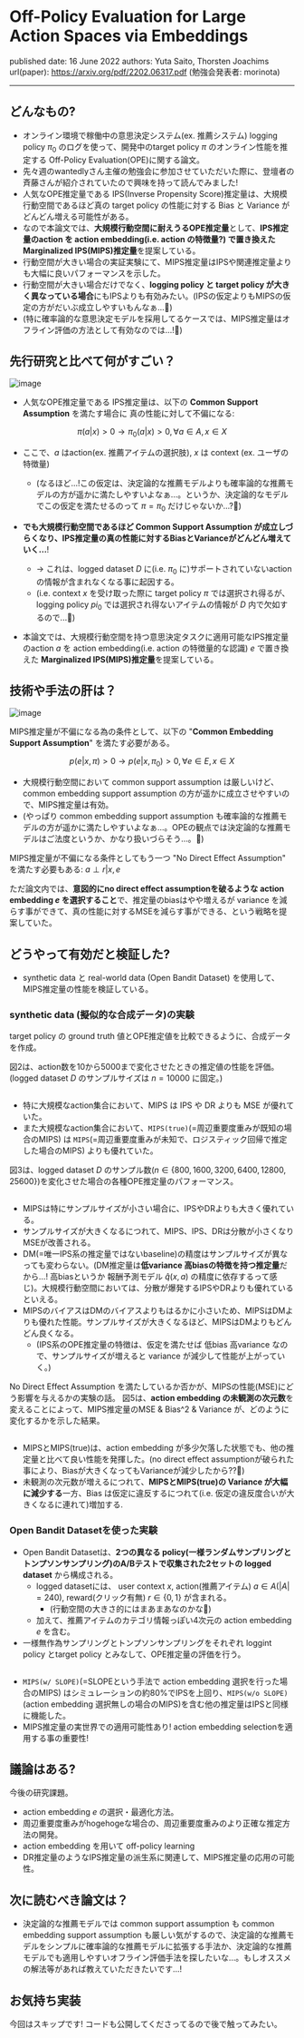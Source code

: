 # Off-Policy Evaluation for Large Action Spaces via Embeddings

published date: 16 June 2022
authors: Yuta Saito, Thorsten Joachims
url(paper): https://arxiv.org/pdf/2202.06317.pdf
(勉強会発表者: morinota)

---

## どんなもの?

- オンライン環境で稼働中の意思決定システム(ex. 推薦システム) logging policy $\pi_{0}$ のログを使って、開発中のtarget policy $\pi$ のオンライン性能を推定する Off-Policy Evaluation(OPE)に関する論文。
- 先々週のwantedlyさん主催の勉強会に参加させていただいた際に、登壇者の斉藤さんが紹介されていたので興味を持って読んでみました!
- 人気なOPE推定量である IPS(Inverse Propensity Score)推定量は、大規模行動空間であるほど真の target policy の性能に対する Bias と Variance がどんどん増える可能性がある。
- なので本論文では、**大規模行動空間に耐えうるOPE推定量**として、**IPS推定量のaction を action embedding(i.e. action の特徴量?) で置き換えた Marginalized IPS(MIPS)推定量**を提案している。
- 行動空間が大きい場合の実証実験にて、MIPS推定量はIPSや関連推定量よりも大幅に良いパフォーマンスを示した。
- 行動空間が大きい場合だけでなく、**logging policy と target policy が大きく異なっている場合**にもIPSよりも有効みたい。(IPSの仮定よりもMIPSの仮定の方がだいぶ成立しやすいもんなぁ...:thinking:)
- (特に確率論的な意思決定モデルを採用してるケースでは、MIPS推定量はオフライン評価の方法として有効なのでは...!:thinking:)

## 先行研究と比べて何がすごい？

![image](https://github.com/wantedly/machine-learning-round-table/assets/72015657/bbb3660e-6959-495f-8bec-453629e0e24e)

- 人気なOPE推定量である IPS推定量は、以下の **Common Support Assumption** を満たす場合に 真の性能に対して不偏になる:

$$
\pi(a|x) > 0 → \pi_{0}(a|x) > 0, \forall a \in A, x \in X
$$

- ここで、$a$ はaction(ex. 推薦アイテムの選択肢), $x$ は context (ex. ユーザの特徴量)
  - (なるほど...!この仮定は、決定論的な推薦モデルよりも確率論的な推薦モデルの方が遥かに満たしやすいよなぁ...。というか、決定論的なモデルでこの仮定を満たせるのって $\pi = \pi_{0}$ だけじゃないか...?:thinking:)
- **でも大規模行動空間であるほど Common Support Assumption が成立しづらくなり、IPS推定量の真の性能に対するBiasとVarianceがどんどん増えていく...**!

  - -> これは、logged dataset $D$ に(i.e. $\pi_0$ に)サポートされていないactionの情報が含まれなくなる事に起因する。
  - (i.e. context $x$ を受け取った際に target policy $\pi$ では選択され得るが、logging policy $pi_0$ では選択され得ないアイテムの情報が $D$ 内で欠如するので...:thinking:)

- 本論文では、大規模行動空間を持つ意思決定タスクに適用可能なIPS推定量のaction $a$ を action embedding(i.e. action の特徴量的な認識) $e$ で置き換えた **Marginalized IPS(MIPS)推定量**を提案している。

## 技術や手法の肝は？

![image](https://github.com/wantedly/machine-learning-round-table/assets/72015657/c98ae013-4f9e-4472-81a6-359530cc0e07)

MIPS推定量が不偏になる為の条件として、以下の "**Common Embedding Support Assumption**" を満たす必要がある。

$$
p(e|x, \pi) > 0 → p(e|x, \pi_{0}) > 0, \forall e \in E,  x \in X
$$

- 大規模行動空間において common support assumption は厳しいけど、common embedding support assumption の方が遥かに成立させやすいので、MIPS推定量は有効。
- (やっぱり common embedding support assumption も確率論的な推薦モデルの方が遥かに満たしやすいよなぁ...。OPEの観点では決定論的な推薦モデルはご法度というか、かなり扱いづらそう...。:thinking:)

MIPS推定量が不偏になる条件としてもう一つ "No Direct Effect Assumption" を満たす必要もある: $a \perp r | x, e$

ただ論文内では、**意図的にno direct effect assumptionを破るような action embedding $e$ を選択すること**で、推定量のbiasはやや増えるが variance を減らす事ができて、真の性能に対するMSEを減らす事ができる、という戦略を提案していた。

## どうやって有効だと検証した?

- synthetic data と real-world data (Open Bandit Dataset) を使用して、MIPS推定量の性能を検証している。

### synthetic data (擬似的な合成データ)の実験

target policy の ground truth 値とOPE推定値を比較できるように、合成データを作成。

図2は、action数を10から5000まで変化させたときの推定値の性能を評価。(logged dataset $D$ のサンプルサイズは $n = 10000$ に固定。)

![]()

- 特に大規模なaction集合において、MIPS は IPS や DR よりも MSE が優れていた。
- また大規模なaction集合において、`MIPS(true)`(=周辺重要度重みが既知の場合のMIPS) は `MIPS`(=周辺重要度重みが未知で、ロジスティック回帰で推定した場合のMIPS) よりも優れていた。

図3は、logged dataset $D$ のサンプル数($n \in \{800, 1600, 3200, 6400, 12800, 25600\}$)を変化させた場合の各種OPE推定量のパフォーマンス。

![]()

- MIPSは特にサンプルサイズが小さい場合に、IPSやDRよりも大きく優れている。
- サンプルサイズが大きくなるにつれて、MIPS、IPS、DRは分散が小さくなりMSEが改善される。
- DM(=唯一IPS系の推定量ではないbaseline)の精度はサンプルサイズが異なっても変わらない。(DM推定量は**低variance 高biasの特徴を持つ推定量**だから...! 高biasというか 報酬予測モデル $\hat{q}(x, a)$ の精度に依存するって感じ)。大規模行動空間においては、分散が爆発するIPSやDRよりも優れているといえる。
- MIPSのバイアスはDMのバイアスよりもはるかに小さいため、MIPSはDMよりも優れた性能。サンプルサイズが大きくなるほど、MIPSはDMよりもどんどん良くなる。
  - (IPS系のOPE推定量の特徴は、仮定を満たせば 低bias 高variance なので、サンプルサイズが増えると variance が減少して性能が上がっていく。)

No Direct Effect Assumption を満たしているか否かが、MIPSの性能(MSE)にどう影響を与えるかの実験の話。
図5は、**action embedding の未観測の次元数**を変えることによって、MIPS推定量のMSE & Bias^2 & Variance が、どのように変化するかを示した結果。

![]()

- MIPSとMIPS(true)は、action embedding が多少欠落した状態でも、他の推定量と比べて良い性能を発揮した。(no direct effect assumptionが破られた事により、Biasが大きくなってもVarianceが減少したから??:thinking:)
- 未観測の次元数が増えるにつれて、**MIPSとMIPS(true)の Variance が大幅に減少する**一方、Bias は仮定に違反するにつれて(i.e. 仮定の違反度合いが大きくなるに連れて)増加する.

### Open Bandit Datasetを使った実験

- Open Bandit Datasetは、**2つの異なる policy(一様ランダムサンプリングとトンプソンサンプリング)のA/Bテストで収集された2セットの logged dataset** から構成される。
  - logged datasetには、 user context $x$, action(推薦アイテム) $a \in A (|A| = 240)$, reward(クリック有無) $r \in \{0, 1\}$ が含まれる。
    - (行動空間の大きさ的にはまあまあなのかな:thinking:)
  - 加えて、推薦アイテムのカテゴリ情報っぽい4次元の action embedding $e$ を含む。
- 一様無作為サンプリングとトンプソンサンプリングをそれぞれ loggint policy とtarget policy とみなして、OPE推定量の評価を行う。

![]()

- `MIPS(w/ SLOPE)`(=SLOPEという手法で action embedding 選択を行った場合のMIPS) はシミュレーションの約80%でIPSを上回り、`MIPS(w/o SLOPE)`(action embedding 選択無しの場合のMIPS)を含む他の推定量はIPSと同様に機能した。
- MIPS推定量の実世界での適用可能性あり! action embedding selectionを適用する事の重要性!

## 議論はある?

今後の研究課題。

- action embedding $e$ の選択・最適化方法。
- 周辺重要度重みがhogehogeな場合の、周辺重要度重みのより正確な推定方法の開発。
- action embedding を用いて off-policy learning
- DR推定量のようなIPS推定量の派生系に関連して、MIPS推定量の応用の可能性。

## 次に読むべき論文は？

- 決定論的な推薦モデルでは common support assumption も common embedding support assumption も厳しい気がするので、決定論的な推薦モデルをシンプルに確率論的な推薦モデルに拡張する手法か、決定論的な推薦モデルでも適用しやすいオフライン評価手法を探したいな...。もしオススメの解法等があれば教えていただきたいです...!

## お気持ち実装

今回はスキップです! コードも公開してくださってるので後で触ってみたい。
